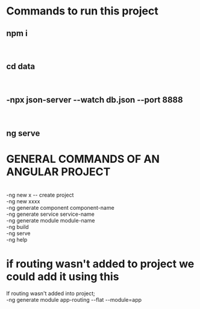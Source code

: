 <h1>Commands to run this project</h1>
<h2>npm i</h2>
<br>
<h2>cd data</h2>
<br>
<h2>-npx json-server --watch db.json --port 8888</h2>
<br>
<h2>ng serve</h2>


<h1>GENERAL COMMANDS OF AN ANGULAR PROJECT</h1>
<br>
-ng new x -- create project
<br>
-ng new xxxx
<br>
-ng generate component component-name
<br>
-ng generate service service-name
<br>
-ng generate module module-name		
<br>
-ng build
<br>
-ng serve
<br>
-ng help
<br>

<h1>if routing wasn't added to project we could add it using this</h1>
If routing wasn't added into project;
<br>
-ng generate module app-routing --flat --module=app
